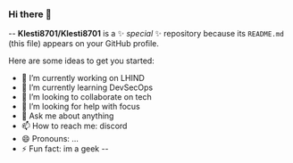 ### Hi there 👋

--
**Klesti8701/Klesti8701** is a ✨ _special_ ✨ repository because its `README.md` (this file) appears on your GitHub profile.

Here are some ideas to get you started:

- 🔭 I’m currently working on LHIND
- 🌱 I’m currently learning DevSecOps
- 👯 I’m looking to collaborate on tech 
- 🤔 I’m looking for help with focus
- 💬 Ask me about anything
- 📫 How to reach me: discord
- 😄 Pronouns: ...
- ⚡ Fun fact: im a geek
--
